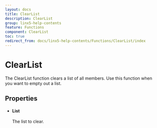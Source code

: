 ```yaml
---
layout: docs
title: ClearList
description: ClearList
group: linx5-help-contents
feature: Functions
component: ClearList
toc: true
redirect_from: docs/linx5-help-contents/Functions/ClearList/index
---
```

ClearList
=========

The ClearList function clears a list of all members. Use this function
when you want to empty out a list.

Properties
----------

-  #### List

    The list to clear.
